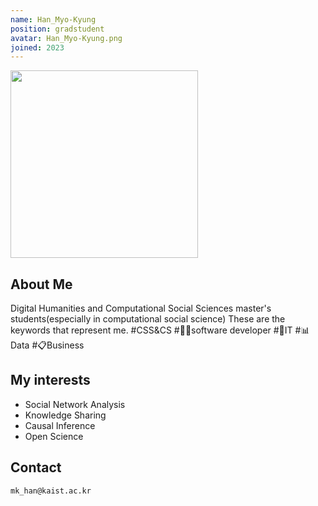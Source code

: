```yaml
---
name: Han_Myo-Kyung
position: gradstudent
avatar: Han_Myo-Kyung.png
joined: 2023
---
```


<img width="300" src="{{site.baseurl}}/images/people/{{page.avatar}}" data-action="zoom">

## About Me
Digital Humanities and Computational Social Sciences master's students(especially in computational social science)
These are the keywords that represent me.
#CSS&CS #👩‍💻software developer #📱IT #📊Data  #📋Business   


## My interests
* Social Network Analysis
* Knowledge Sharing
* Causal Inference
* Open Science

## Contact
<i class="fa fa-envelope-o"></i>  `mk_han@kaist.ac.kr`<br>
